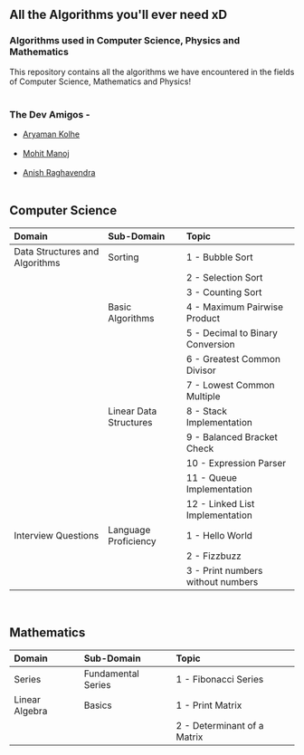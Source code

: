 ## All the Algorithms you'll ever need xD
### Algorithms used in Computer Science, Physics and Mathematics

This repository contains all the algorithms we have encountered in the fields of Computer Science, Mathematics and Physics!
<br><br>

### The Dev Amigos -
<ul>
    <li><a href="https://github.com/Chasmiccoder">Aryaman Kolhe</a></li><br>
    <li><a href="https://github.com/lolzone13">Mohit Manoj</a></li><br>
    <li><a href="https://github.com/z404">Anish Raghavendra</a></li><br>
</ul>

## Computer Science

|Domain|Sub-Domain|Topic|
|:-----|:---------|:----|
|Data Structures and Algorithms|Sorting|1 - Bubble Sort|
|||2 - Selection Sort|
|||3 - Counting Sort|
||Basic Algorithms|4 - Maximum Pairwise Product|
|||5 - Decimal to Binary Conversion|
|||6 - Greatest Common Divisor|
|||7 - Lowest Common Multiple|
||Linear Data Structures|8 - Stack Implementation|
|||9 - Balanced Bracket Check|
|||10 - Expression Parser|
|||11 - Queue Implementation|
|||12 - Linked List Implementation|
|Interview Questions|Language Proficiency|1 - Hello World|
|||2 - Fizzbuzz|
|||3 - Print numbers without numbers|

<br>

## Mathematics

|Domain|Sub-Domain|Topic|
|:-----|:-----------------|:-------------------|
|Series|Fundamental Series|1 - Fibonacci Series|
|Linear Algebra|Basics|1 - Print Matrix|
|||2 - Determinant of a Matrix|



<!--
## Physics
Work in Progress..
-->
